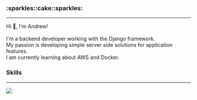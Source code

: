 <h3 align="left">:sparkles::cake::sparkles:</h3>
<hr>
<p align="left">
Hi 👋, I'm Andrew! 
<br/>
<br/>
I'm a backend developer working with the Django framework.<br/>
My passion is developing simple server side solutions for application features.<br/>
I am currently learning about AWS and Docker.<br/> 
</p>

<!-- - 🔭 I’m currently working on [Canvas](https://github.com/areeves9/canvas)

- 🌱 I’m currently learning **Celery, DRF, Docker, AWS**

- 💬 Ask me about **Python, Django, Javascript** -->

<!-- - 📫 How to reach me **** -->

<h3 align="left">Skills</h3>
<hr/>
<p align="left">
  <a href="https://skillicons.dev">
    <img src="https://skillicons.dev/icons?i=python,javascript,django,flask,postgres,mysql,bootstrap,react,docker,aws,git" />
  </a>
</p>
